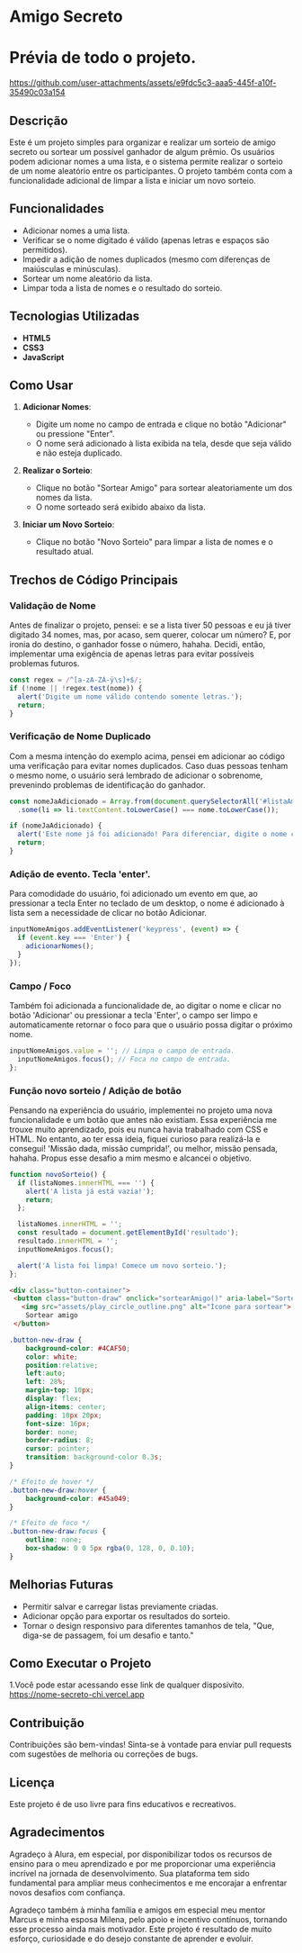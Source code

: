 # Amigo Secreto

# Prévia de todo o projeto.




https://github.com/user-attachments/assets/e9fdc5c3-aaa5-445f-a10f-35490c03a154




## Descrição
Este é um projeto simples para organizar e realizar um sorteio de amigo secreto ou sortear um possível ganhador de algum prêmio. Os usuários podem adicionar nomes a uma lista, e o sistema permite realizar o sorteio de um nome aleatório entre os participantes. O projeto também conta com a funcionalidade adicional de limpar a lista e iniciar um novo sorteio.

## Funcionalidades
- Adicionar nomes a uma lista.
- Verificar se o nome digitado é válido (apenas letras e espaços são permitidos).
- Impedir a adição de nomes duplicados (mesmo com diferenças de maiúsculas e minúsculas).
- Sortear um nome aleatório da lista.
- Limpar toda a lista de nomes e o resultado do sorteio.

## Tecnologias Utilizadas
- **HTML5**
- **CSS3**
- **JavaScript**

## Como Usar
1. **Adicionar Nomes**:
   - Digite um nome no campo de entrada e clique no botão "Adicionar" ou pressione "Enter".
   - O nome será adicionado à lista exibida na tela, desde que seja válido e não esteja duplicado.

2. **Realizar o Sorteio**:
   - Clique no botão "Sortear Amigo" para sortear aleatoriamente um dos nomes da lista.
   - O nome sorteado será exibido abaixo da lista.

3. **Iniciar um Novo Sorteio**:
   - Clique no botão "Novo Sorteio" para limpar a lista de nomes e o resultado atual.


## Trechos de Código Principais 
### Validação de Nome
Antes de finalizar o projeto, pensei: e se a lista tiver 50 pessoas e eu já tiver digitado 34 nomes, mas, por acaso, sem querer, colocar um número? E, por ironia do destino, o ganhador fosse o número, hahaha. Decidi, então, implementar uma exigência de apenas letras para evitar possíveis problemas futuros.
```javascript
const regex = /^[a-zA-ZÀ-ÿ\s]+$/;
if (!nome || !regex.test(nome)) {
  alert('Digite um nome válido contendo somente letras.');
  return;
}
```
### Verificação de Nome Duplicado
Com a mesma intenção do exemplo acima, pensei em adicionar ao código uma verificação para evitar nomes duplicados. Caso duas pessoas tenham o mesmo nome, o usuário será lembrado de adicionar o sobrenome, prevenindo problemas de identificação do ganhador.
```javascript
const nomeJaAdicionado = Array.from(document.querySelectorAll('#listaAmigos li'))
  .some(li => li.textContent.toLowerCase() === nome.toLowerCase());

if (nomeJaAdicionado) {
  alert('Este nome já foi adicionado! Para diferenciar, digite o nome com sobrenome.');
  return;
}
```

### Adição de evento. Tecla 'enter'.
Para comodidade do usuário, foi adicionado um evento em que, ao pressionar a tecla Enter no teclado de um desktop, o nome é adicionado à lista sem a necessidade de clicar no botão Adicionar.
```javascript
inputNomeAmigos.addEventListener('keypress', (event) => {
  if (event.key === 'Enter') {
    adicionarNomes();
  }
});
````
### Campo / Foco
Também foi adicionada a funcionalidade de, ao digitar o nome e clicar no botão 'Adicionar' ou pressionar a tecla 'Enter', o campo ser limpo e automaticamente retornar o foco para que o usuário possa digitar o próximo nome.
```javascript
inputNomeAmigos.value = ''; // Limpa o campo de entrada.
  inputNomeAmigos.focus(); // Foca no campo de entrada.
};
````

### Função novo sorteio / Adição de botão
Pensando na experiência do usuário, implementei no projeto uma nova funcionalidade e um botão que antes não existiam. Essa experiência me trouxe muito aprendizado, pois eu nunca havia trabalhado com CSS e HTML. 
No entanto, ao ter essa ideia, fiquei curioso para realizá-la e consegui! 'Missão dada, missão cumprida!', ou melhor, missão pensada, hahaha. Propus esse desafio a mim mesmo e alcancei o objetivo.
```javascript
function novoSorteio() {
  if (listaNomes.innerHTML === '') {
    alert('A lista já está vazia!');
    return;
  };

  listaNomes.innerHTML = '';
  const resultado = document.getElementById('resultado');
  resultado.innerHTML = '';
  inputNomeAmigos.focus();

  alert('A lista foi limpa! Comece um novo sorteio.');
};
````
````HTML
<div class="button-container">
 <button class="button-draw" onclick="sortearAmigo()" aria-label="Sortear amigo secreto">
   <img src="assets/play_circle_outline.png" alt="Ícone para sortear">
    Sortear amigo
 </button>
````
````CSS
.button-new-draw {
    background-color: #4CAF50; 
    color: white; 
    position:relative;
    left:auto;
    left: 28%;
    margin-top: 10px;
    display: flex;
    align-items: center;
    padding: 10px 20px; 
    font-size: 16px; 
    border: none; 
    border-radius: 8; 
    cursor: pointer; 
    transition: background-color 0.3s; 
}

/* Efeito de hover */
.button-new-draw:hover {
    background-color: #45a049; 
}

/* Efeito de foco */
.button-new-draw:focus {
    outline: none; 
    box-shadow: 0 0 5px rgba(0, 128, 0, 0.10);
}
````

## Melhorias Futuras
- Permitir salvar e carregar listas previamente criadas.
- Adicionar opção para exportar os resultados do sorteio.
- Tornar o design responsivo para diferentes tamanhos de tela, "Que, diga-se de passagem, foi um desafio e tanto."


## Como Executar o Projeto
1.Você pode estar acessando esse link de qualquer disposivito.
https://nome-secreto-chi.vercel.app

## Contribuição
Contribuições são bem-vindas! Sinta-se à vontade para enviar pull requests com sugestões de melhoria ou correções de bugs.

## Licença
Este projeto é de uso livre para fins educativos e recreativos.

## Agradecimentos
Agradeço à Alura, em especial, por disponibilizar todos os recursos de ensino para o meu aprendizado e por me proporcionar uma experiência incrível na jornada de desenvolvimento. Sua plataforma tem sido fundamental para ampliar meus conhecimentos e me encorajar a enfrentar novos desafios com confiança.

Agradeço também à minha família e amigos em especial meu mentor Marcus e minha esposa Milena, pelo apoio e incentivo contínuos, tornando esse processo ainda mais motivador. Este projeto é resultado de muito esforço, curiosidade e do desejo constante de aprender e evoluir.

